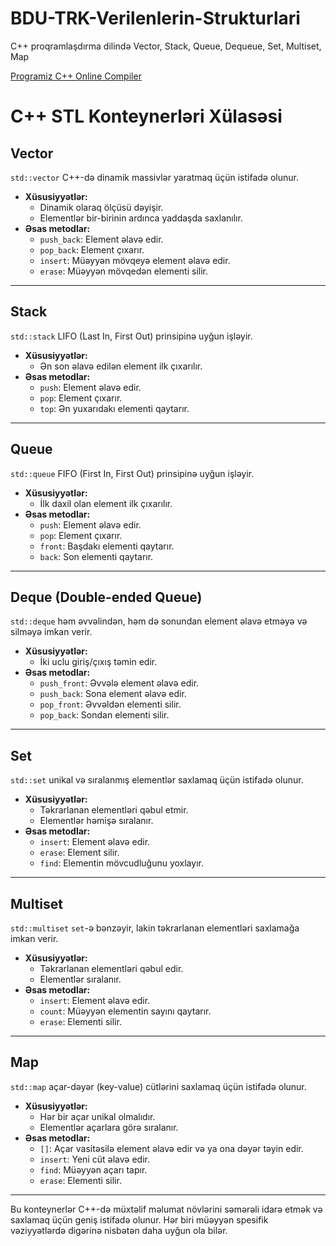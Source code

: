 # BDU-TRK-Verilenlerin-Strukturlari
C++ proqramlaşdırma dilində Vector, Stack, Queue, Dequeue, Set, Multiset, Map

[Programiz C++ Online Compiler](https://www.programiz.com/cpp-programming/online-compiler/)

# C++ STL Konteynerləri Xülasəsi

## Vector
`std::vector` C++-də dinamik massivlər yaratmaq üçün istifadə olunur. 
- **Xüsusiyyətlər:**
  - Dinamik olaraq ölçüsü dəyişir.
  - Elementlər bir-birinin ardınca yaddaşda saxlanılır.
- **Əsas metodlar:**
  - `push_back`: Element əlavə edir.
  - `pop_back`: Element çıxarır.
  - `insert`: Müəyyən mövqeyə element əlavə edir.
  - `erase`: Müəyyən mövqedən elementi silir.

---

## Stack
`std::stack` LIFO (Last In, First Out) prinsipinə uyğun işləyir.
- **Xüsusiyyətlər:**
  - Ən son əlavə edilən element ilk çıxarılır.
- **Əsas metodlar:**
  - `push`: Element əlavə edir.
  - `pop`: Element çıxarır.
  - `top`: Ən yuxarıdakı elementi qaytarır.

---

## Queue
`std::queue` FIFO (First In, First Out) prinsipinə uyğun işləyir.
- **Xüsusiyyətlər:**
  - İlk daxil olan element ilk çıxarılır.
- **Əsas metodlar:**
  - `push`: Element əlavə edir.
  - `pop`: Element çıxarır.
  - `front`: Başdakı elementi qaytarır.
  - `back`: Son elementi qaytarır.

---

## Deque (Double-ended Queue)
`std::deque` həm əvvəlindən, həm də sonundan element əlavə etməyə və silməyə imkan verir.
- **Xüsusiyyətlər:**
  - İki uclu giriş/çıxış təmin edir.
- **Əsas metodlar:**
  - `push_front`: Əvvələ element əlavə edir.
  - `push_back`: Sona element əlavə edir.
  - `pop_front`: Əvvəldən elementi silir.
  - `pop_back`: Sondan elementi silir.

---

## Set
`std::set` unikal və sıralanmış elementlər saxlamaq üçün istifadə olunur.
- **Xüsusiyyətlər:**
  - Təkrarlanan elementləri qəbul etmir.
  - Elementlər həmişə sıralanır.
- **Əsas metodlar:**
  - `insert`: Element əlavə edir.
  - `erase`: Element silir.
  - `find`: Elementin mövcudluğunu yoxlayır.

---

## Multiset
`std::multiset` `set`-ə bənzəyir, lakin təkrarlanan elementləri saxlamağa imkan verir.
- **Xüsusiyyətlər:**
  - Təkrarlanan elementləri qəbul edir.
  - Elementlər sıralanır.
- **Əsas metodlar:**
  - `insert`: Element əlavə edir.
  - `count`: Müəyyən elementin sayını qaytarır.
  - `erase`: Elementi silir.

---

## Map
`std::map` açar-dəyər (key-value) cütlərini saxlamaq üçün istifadə olunur.
- **Xüsusiyyətlər:**
  - Hər bir açar unikal olmalıdır.
  - Elementlər açarlara görə sıralanır.
- **Əsas metodlar:**
  - `[]`: Açar vasitəsilə element əlavə edir və ya ona dəyər təyin edir.
  - `insert`: Yeni cüt əlavə edir.
  - `find`: Müəyyən açarı tapır.
  - `erase`: Elementi silir.

---

Bu konteynerlər C++-də müxtəlif məlumat növlərini səmərəli idarə etmək və saxlamaq üçün geniş istifadə olunur. Hər biri müəyyən spesifik vəziyyətlərdə digərinə nisbətən daha uyğun ola bilər.
